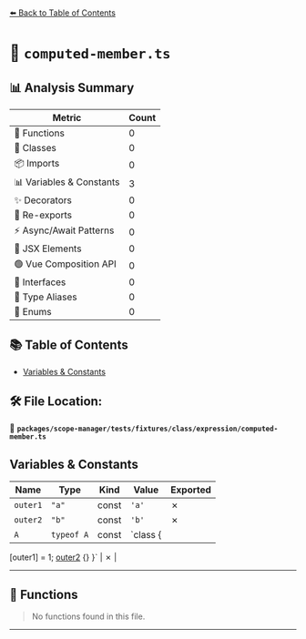 [⬅️ Back to Table of Contents](../../../../../../index.md)

# 📄 `computed-member.ts`

## 📊 Analysis Summary

| Metric | Count |
|--------|-------|
| 🔧 Functions | 0 |
| 🧱 Classes | 0 |
| 📦 Imports | 0 |
| 📊 Variables & Constants | 3 |
| ✨ Decorators | 0 |
| 🔄 Re-exports | 0 |
| ⚡ Async/Await Patterns | 0 |
| 💠 JSX Elements | 0 |
| 🟢 Vue Composition API | 0 |
| 📐 Interfaces | 0 |
| 📑 Type Aliases | 0 |
| 🎯 Enums | 0 |

## 📚 Table of Contents

- [Variables & Constants](#variables-constants)

## 🛠️ File Location:
📂 **`packages/scope-manager/tests/fixtures/class/expression/computed-member.ts`**

## Variables & Constants

| Name | Type | Kind | Value | Exported |
|------|------|------|-------|----------|
| `outer1` | `"a"` | const | `'a'` | ✗ |
| `outer2` | `"b"` | const | `'b'` | ✗ |
| `A` | `typeof A` | const | `class {
  [outer1] = 1;
  [outer2]() {}
}` | ✗ |


---

## 🔧 Functions

> No functions found in this file.


---